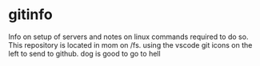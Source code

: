 # gitinfo
Info on setup of servers and notes on linux commands required to do so. This repository is located in mom on /fs. using the vscode git icons on the left to send to github. dog is good to go to hell